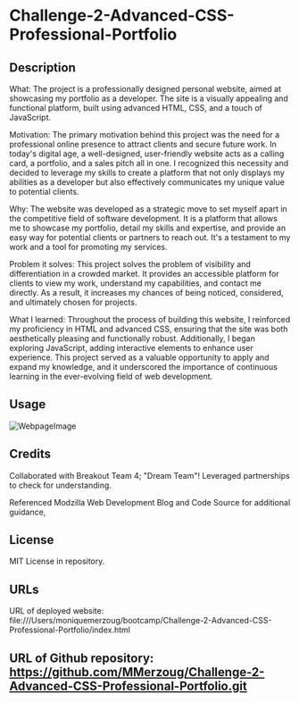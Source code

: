 # Challenge-2-Advanced-CSS-Professional-Portfolio

## Description

What: The project is a professionally designed personal website, aimed at showcasing my portfolio as a developer. The site is a visually appealing and functional platform, built using advanced HTML, CSS, and a touch of JavaScript.

Motivation: The primary motivation behind this project was the need for a professional online presence to attract clients and secure future work. In today's digital age, a well-designed, user-friendly website acts as a calling card, a portfolio, and a sales pitch all in one. I recognized this necessity and decided to leverage my skills to create a platform that not only displays my abilities as a developer but also effectively communicates my unique value to potential clients.

Why: The website was developed as a strategic move to set myself apart in the competitive field of software development. It is a platform that allows me to showcase my portfolio, detail my skills and expertise, and provide an easy way for potential clients or partners to reach out. It's a testament to my work and a tool for promoting my services.

Problem it solves: This project solves the problem of visibility and differentiation in a crowded market. It provides an accessible platform for clients to view my work, understand my capabilities, and contact me directly. As a result, it increases my chances of being noticed, considered, and ultimately chosen for projects.

What I learned: Throughout the process of building this website, I reinforced my proficiency in HTML and advanced CSS, ensuring that the site was both aesthetically pleasing and functionally robust. Additionally, I began exploring JavaScript, adding interactive elements to enhance user experience. This project served as a valuable opportunity to apply and expand my knowledge, and it underscored the importance of continuous learning in the ever-evolving field of web development.

## Usage

![WebpageImage]("./assets/images/screencapture.png)


## Credits

Collaborated with Breakout Team 4; "Dream Team"! Leveraged partnerships to check for understanding.

Referenced Modzilla Web Development Blog and Code Source for additional guidance,

## License

MIT License in repository.

## URLs

URL of deployed website: file:///Users/moniquemerzoug/bootcamp/Challenge-2-Advanced-CSS-Professional-Portfolio/index.html

URL of Github repository: https://github.com/MMerzoug/Challenge-2-Advanced-CSS-Professional-Portfolio.git
---